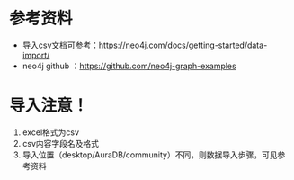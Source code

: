 # 参考资料
* 导入csv文档可参考：https://neo4j.com/docs/getting-started/data-import/
* neo4j github ：https://github.com/neo4j-graph-examples

# 导入注意！
1. excel格式为csv
2. csv内容字段名及格式
3. 导入位置（desktop/AuraDB/community）不同，则数据导入步骤，可见参考资料
